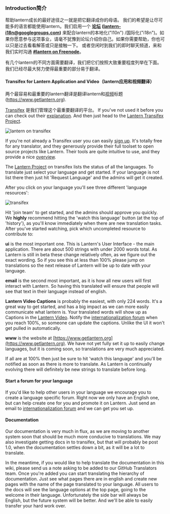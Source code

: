 ### Introduction简介

帮助lantern成长的最好途径之一就是把它翻译成你的母语。 我们的希望是让尽可能多的语言都能使用lantern。我们启用一个 **[论坛](https://groups.google.com/group/lantern-i18n) (lantern-i18n@googlegroups.com)** 来配合lantern的本地化("l10n") /国际化("i18n")。如果你愿意参与这项事业，请毫不犹豫到论坛介绍你自己。如果你需要帮助，你也可以只是过去看看解答或只是接触一下。 或者空闲时到我们的即时聊天频道，来和我们实时沟通  **[#lantern on Freenode](http://webchat.freenode.net/?channels=lantern)**。

有几个lantern的不同方面需要翻译，我们把它们按照大致重要程度列举在下面。我们已经尽最大努力使得最重要的部分易于翻译。

#### Transifex for Lantern Application and Video（lantern应用和视频翻译）

两个最容易和最重要的lantern翻译是翻译lantern和[视频](https://www.youtube.com/watch?v=aiPkCugE-RY)标题 (https://www.getlantern.org).

[Transifex](http://transifex.com) 是我们管理这个最重要翻译的平台。 If you've not used it before you can check out their [explanation](http://support.transifex.com/customer/portal/articles/869950-what-is-transifex-). And then just head to the [Lantern Transifex Project](https://www.transifex.com/projects/p/lantern/). 

![lantern on transifex](https://www.evernote.com/shard/s209/sh/d2b67dcd-c1c0-420c-87e5-0f374b0b714d/a1aa1697af0dc827888cc81559bc1780/deep/0/Lantern%20localization.png)

If you're not already a Transifex user you can easily [sign up](https://www.transifex.com/signup/). It's totally free for any translator, and they generously provide their full toolset to open source projects like Lantern. Their tools are quite intuitive to use, and they provide a nice [overview](http://support.transifex.com/customer/portal/articles/972120-introduction-to-the-web-editor).

The [Lantern Project](https://www.transifex.com/projects/p/lantern/) on transifex lists the status of all the languages. To translate just select your language and get started. If your language is not list there then just hit 'Request Language' and the admins will get it created.

After you click on your language you'll see three different 'language resources':

![transifex](https://www.evernote.com/shard/s209/sh/e396390c-acce-4ea8-9bd5-05ae3e75686f/941ba9184932bba96b6e38b9953029fa/deep/0/Turkish%20Translation%20for%20Lantern%20%7C%20Transifex.png)

Hit 'join team' to get started, and the admins should approve you quickly. We **highly** recommend hitting the 'watch this language' button (at the top of 'history'), as you'll know immediately when there are new translation tasks. After you've started watching, pick which uncompleted resource to contribute to:

**ui** is the most important one. This is Lantern's User Interface - the main application. There are about 500 strings with under 2000 words total. As Lantern is still in beta these change relatively often, as we figure out the exact wording. So if you see this at less than 100% please jump on translations so the next release of Lantern will be up to date with your language.

**email** is the second most important, as it is how all new users will first interact with Lantern. So having this translated will ensure that people will see that text in their language instead of english.

**Lantern Video Captions** is probably the easiest, with only 224 words. It's a great way to get started, and has a big impact as we can more easily communicate what lantern is. Your translated words will show up as Captions in the [Lantern Video](https://www.youtube.com/watch?v=aiPkCugE-RY). Notify the [internationalization forum](https://groups.google.com/group/lantern-i18n) when you reach 100%, so someone can update the captions. Unlike the UI it won't get pulled in automatically.

**www** is the website at [https://www.getlantern.org](https://www.getlantern.org). We have not yet fully set it up to easily change languages, but it is coming soon, so translations are very much appreciated.

If all are at 100% then just be sure to hit 'watch this language' and you'll be notified as soon as there is more to translate. As Lantern is continually evolving there will definitely be new strings to translate before long.

#### Start a forum for your language

If you'd like to help other users in your language we encourage you to create a language specific forum. Right now we only have an English one, but can help create one for you and promote it on Lantern. Just send an email to [internationalization forum](https://groups.google.com/group/lantern-i18n) and we can get you set up. 

#### Documentation 

Our documentation is very much in flux, as we are moving to another system soon that should be much more conducive to translations. We may also investigate getting docs in to transifex, but that will probably be post 1.0, when the documentation settles down a bit, as it will be a lot to translate.

In the meantime, if you would like to help translate the documentation in this wiki, please send us a note asking to be added to our GitHub Translators team. Once you're added you can start translating the hierarchy of documentation. Just see what pages there are in english and create new pages with the name of the page translated to your language. All users to the docs will see the language options at the top page, going to the welcome in their language. Unfortunately the side bar will always be English, but the future system will be better. And we'll be able to easily transfer your hard work over.